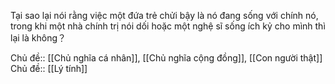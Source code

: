 Tại sao lại nói rằng việc một đứa trẻ chửi bậy là nó đang sống với chính nó, trong khi một nhà chính trị nói dối hoặc một nghệ sĩ sống ích kỷ cho mình thì lại là không？

Chủ đề:: [[Chủ nghĩa cá nhân]], [[Chủ nghĩa cộng đồng]], [[Con người thật]]
Chủ đề:: [[Lý tính]]
